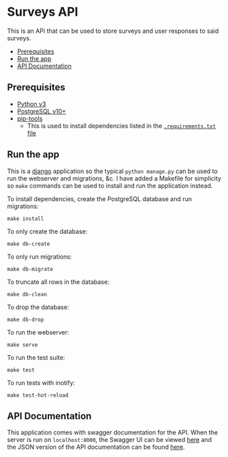 # Surveys API

This is an APi that can be used to store surveys and user responses to said
surveys.

<!-- vim-markdown-toc GFM -->

* [Prerequisites](#prerequisites)
* [Run the app](#run-the-app)
* [API Documentation](#api-documentation)

<!-- vim-markdown-toc -->

## Prerequisites

* [Python v3](https://www.python.org/)
* [PostgreSQL v10+](https://www.postgresql.org/)
* [pip-tools](https://pypi.org/project/pip-tools/)
  * This is used to install dependencies listed in the
    [`.requirements.txt` file](https://github.com/kohrVid/surveys_api/blob/master/requirements.txt)


## Run the app

This is a [django](https://www.djangoproject.com/) application so the typical
`python manage.py` can be used to run the webserver and migrations, &c. I have
added a Makefile for simplicity so `make` commands can be used to install and
run the application instead.

To install dependencies, create the PostgreSQL database and run migrations:

    make install

To only create the database:

    make db-create

To only run migrations:

    make db-migrate

To truncate all rows in the database:

    make db-clean

To drop the database:

    make db-drop

To run the webserver:

    make serve

To run the test suite:

    make test

To run tests with inotify:

    make test-hot-reload


## API Documentation

This application comes with swagger documentation for the API. When the server
is run on `localhost:8000`, the Swagger UI can be viewed
[here](http://localhost:8000/swagger-ui) and the JSON version of the API
documentation can be found [here](http://localhost:8000/swagger.json).
